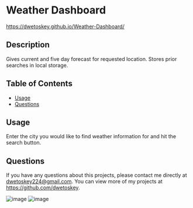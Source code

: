 # Weather Dashboard
https://dwetoskey.github.io/Weather-Dashboard/
  
  ## Description 
  Gives current and five day forecast for requested location. Stores prior searches in local storage.
  ## Table of Contents
  * [Usage](#usage)
  * [Questions](#questions)
  
  ## Usage 
  Enter the city you would like to find weather information for and hit the search button.
  ## Questions
  If you have any questions about this projects, please contact me directly at dwetoskey224@gmail.com. You can view more of my projects at https://github.com/dwetoskey.
  
  ![image](https://user-images.githubusercontent.com/93551304/154866343-6a3056c2-950e-4816-9bd5-664609958ea1.png)
![image](https://user-images.githubusercontent.com/93551304/154866369-af51164c-492b-4cf1-bed1-817849f05bc2.png)
